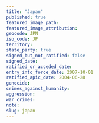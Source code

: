 ```yaml
---
title: "Japan"
published: true
featured_image_path:
featured_image_attribution:
geocode: JPN
iso_code: JP
territory:
state_party: true
signed_but_not_ratified: false
signed_date:
ratified_or_acceded_date:
entry_into_force_date: 2007-10-01
ratified_apic_date: 2004-06-28
genocide:
crimes_against_humanity:
aggression:
war_crimes:
note:
slug: japan
---
```

